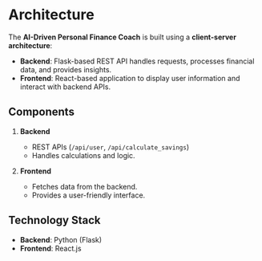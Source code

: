 # Architecture

The **AI-Driven Personal Finance Coach** is built using a **client-server architecture**:
- **Backend**: Flask-based REST API handles requests, processes financial data, and provides insights.
- **Frontend**: React-based application to display user information and interact with backend APIs.

## Components
1. **Backend**
   - REST APIs (`/api/user`, `/api/calculate_savings`)
   - Handles calculations and logic.

2. **Frontend**
   - Fetches data from the backend.
   - Provides a user-friendly interface.

## Technology Stack
- **Backend**: Python (Flask)
- **Frontend**: React.js
 
